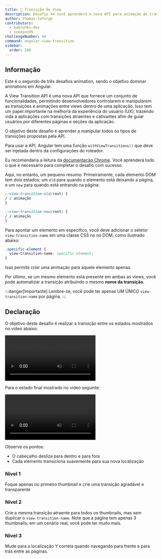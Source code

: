 ```yaml
---
title: 🔴 Transição de View
description: Desafio 44 você aprenderá a nova API para animação de transição de view
author: thomas-laforge
contributors:
  - kabrunko-dev
  - svenson95
challengeNumber: 44
command: angular-view-transition
sidebar:
  order: 208
---
```


## Informação

Este é o segundo de três desafios animation, sendo o objetivo dominar animations em Angular.

A View Transition API é uma nova API que fornece um conjunto de funcionalidades, permitindo desenvolvedores controlarem e manipularem as transições e animações entre views dentro de uma aplicação.
Isso tem um papel importante na melhoria da experiência do usuário (UX), trazendo vida a aplicações com transições atraentes e cativantes afim de guiar usuários por diferentes páginas e seções da aplicação.

O objetivo deste desafio é aprender a manipular todos os tipos de transições propostas pela API.

Para usar a API, Angular tem uma função `withViewTransitions()` que deve ser injetada dentro da configurações do roteador.

Eu recomendaria a leitura da [documentação Chrome](https://developer.chrome.com/docs/web-platform/view-transitions). Você aprenderá tudo o que é necessário para completar o desafio com sucesso.

Aqui, no entanto, um pequeno resumo:
Primeiramente, cada elemento DOM tem dois estados; um `old` para quando o elemento está deixando a página, e um `new` para quando está entrando na página:

```css
::view-transition-old(root) {
/ / animação
}

::view-transition-new(root) {
/ / animação
}
```

Para apontar um elemento em específico, você deve adicionar o seletor `view-transition-name` em uma classe CSS no nó DOM, como ilustrado abaixo:

```css
.specific-element {
  view-transition-name: specific-element;
}
```

Isso permite criar uma animação para aquele elemento apenas.

Por último, se um mesmo elemento está presente em ambas as views, você pode automatizar a transição atribuindo o mesmo **nome da transição**.

:::danger[Importante]
Lembre-se, você pode ter apenas UM ÚNICO `view-transition-name` por página.
:::

## Declaração

O objetivo deste desafio é realizar a transição entre os estados mostrados no vídeo abaixo:

<video controls src="https://github.com/tomalaforge/angular-challenges/assets/30832608/1e247bc4-3826-4e1c-afb0-aebdfec2ee85">
</video>

Para o estado final mostrado no vídeo seguinte:

<video controls src="https://github.com/tomalaforge/angular-challenges/assets/30832608/27850781-a948-4ed6-a7e4-096473b755aa">
</video>

Observe os pontos:

- O cabeçalho desliza para dentro e para fora
- Cada elemento transiciona suavemente para sua nova localização

### Nível 1

Foque apenas no primeiro thumbnail e crie uma transição agradável e transparente

### Nível 2

Crie a mesma transição atraente para todos os thumbnails, mas sem duplicar o `view-transition-name`. Note que a página tem apenas 3 thumbnails; em um cenário real, você pode ter muito mais.

### Nível 3

Mude para a localização Y correta quando navegando para frente e para trás entre as páginas.
